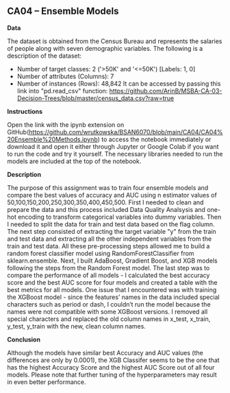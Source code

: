 ## CA04 – Ensemble Models

**Data**

The dataset is obtained from the Census Bureau and represents the salaries of people along with seven demographic variables. The following is a description of the dataset:
- Number of target classes: 2 ('>50K' and '<=50K') [Labels: 1, 0]
- Number of attributes (Columns): 7
- Number of instances (Rows): 48,842
It can be accessed by passing this link into "pd.read_csv" function:
https://github.com/ArinB/MSBA-CA-03-Decision-Trees/blob/master/census_data.csv?raw=true

**Instructions**

Open the link with the ipynb extension on GitHub(https://github.com/wrutkowska/BSAN6070/blob/main/CA04/CA04%20Ensemble%20Methods.ipynb) to access the notebook immediately or download it and open it either through Jupyter or Google Colab if you want to run the code and try it yourself. The necessary libraries needed to run the models are included at the top of the notebook.

**Description**

The purpose of this assignment was to train four ensemble models and compare the best values of accuracy and AUC using n estimator values of 50,100,150,200,250,300,350,400,450,500. First I needed to clean and prepare the data and this process included Data Quality Analsysis and one-hot encoding to transform categorical variables into dummy variables. Then I needed to split the data for train and test data based on the flag column. The next step consisted of extracting the target variable "y" from the train and test data and extracting all the other independent variables from the train and test data. All these pre-processing steps allowed me to build a random forest classifier model using RandomForestClassifier from sklearn.ensemble. Next, I built AdaBoost, Gradient Boost, and XGB models following the steps from the Random Forest model. The last step was to compare the performance of all models - I calculated the best accuracy score and the best AUC score for four models and created a table with the best metrics for all models. One issue that I encountered was with training the XGBoost model - since the features’ names in the data included special characters such as period or dash, I couldn’t run the model because the names were not compatible with some XGBoost versions. I removed all special characters and replaced the old column names in x_test, x_train,  y_test, y_train with the new, clean column names.

**Conclusion**

Although the models have similar best Accuracy and AUC values (the differences are only by 0.0001), the XGB Classifer seems to be the one that has the highest Accuracy Score and the highest AUC Score out of all four models. Please note that further tuning of the hyperparameters may result in even better performance.
